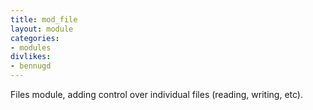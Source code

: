 ```yaml
---
title: mod_file
layout: module
categories:
- modules
divlikes:
- bennugd
---
```


Files module, adding control over individual files (reading, writing, etc).
